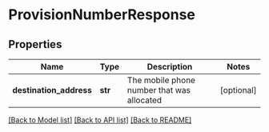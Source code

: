 # ProvisionNumberResponse

## Properties
Name | Type | Description | Notes
------------ | ------------- | ------------- | -------------
**destination_address** | **str** | The mobile phone number that was allocated | [optional] 

[[Back to Model list]](../README.md#documentation-for-models) [[Back to API list]](../README.md#documentation-for-api-endpoints) [[Back to README]](../README.md)


